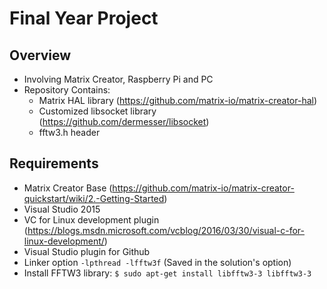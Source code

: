 # Final Year Project

## Overview
- Involving Matrix Creator, Raspberry Pi and PC
- Repository Contains:
	- Matrix HAL library (https://github.com/matrix-io/matrix-creator-hal)
	- Customized libsocket library (https://github.com/dermesser/libsocket)
	- fftw3.h header

## Requirements
- Matrix Creator Base (https://github.com/matrix-io/matrix-creator-quickstart/wiki/2.-Getting-Started)
- Visual Studio 2015
- VC for Linux development plugin (https://blogs.msdn.microsoft.com/vcblog/2016/03/30/visual-c-for-linux-development/)
- Visual Studio plugin for Github
- Linker option `-lpthread -lfftw3f` (Saved in the solution's option)
- Install FFTW3 library: `$ sudo apt-get install libfftw3-3 libfftw3-3`
